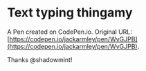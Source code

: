 # Text typing thingamy

A Pen created on CodePen.io. Original URL: [https://codepen.io/jackarmley/pen/WvGJPB](https://codepen.io/jackarmley/pen/WvGJPB).

Thanks @shadowmint!